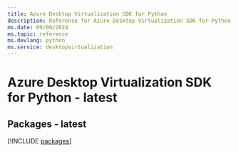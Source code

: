 ```yaml
---
title: Azure Desktop Virtualization SDK for Python
description: Reference for Azure Desktop Virtualization SDK for Python
ms.date: 09/09/2024
ms.topic: reference
ms.devlang: python
ms.service: desktopvirtualization
---
```

# Azure Desktop Virtualization SDK for Python - latest
## Packages - latest
[!INCLUDE [packages](desktop-virtualization-index.md)]